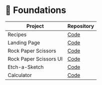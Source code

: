 # 🌱 Foundations

| Project                | Repository                                                                                  |
| ---------------------- | ------------------------------------------------------------------------------------------- |
| Recipes                | [Code](https://github.com/BlakeNeko/odin-project-practice/tree/main/recipes)                |
| Landing Page           | [Code](https://github.com/BlakeNeko/odin-project-practice/tree/main/landing-page)           |
| Rock Paper Scissors    | [Code](https://github.com/BlakeNeko/odin-project-practice/tree/main/rock-paper-scissors)    |
| Rock Paper Scissors UI | [Code](https://github.com/BlakeNeko/odin-project-practice/tree/main/rock-paper-scissors-ui) |
| Etch-a-Sketch          | [Code](https://github.com/BlakeNeko/odin-project-practice/tree/main/etch-a-sketch)          |
| Calculator             | [Code](https://github.com/BlakeNeko/odin-project-practice/tree/main/calculator)             |
